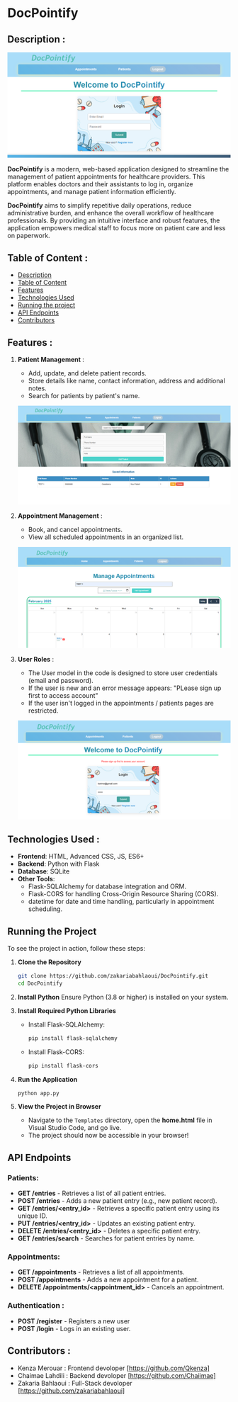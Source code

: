 # DocPointify

## Description :

![home](Readme%20img/image-1.png)

**DocPointify** is a modern, web-based application designed to streamline the management of patient appointments for healthcare providers. This platform enables doctors and their assistants to log in, organize appointments, and manage patient information efficiently.​

**DocPointify** aims to simplify repetitive daily operations, reduce administrative burden, and enhance the overall workflow of healthcare professionals. By providing an intuitive interface and robust features, the application empowers medical staff to focus more on patient care and less on paperwork.​

## Table of Content :

- [Description](#description-)
- [Table of Content](#table-of-content-)
- [Features](#features-)
- [Technologies Used](#technologies-used-)
- [Running the project](#running-the-project)
- [API Endpoints](#api-endpoints)
- [Contributors](#contributors-)


## Features :

1. **Patient Management** :
    - Add, update, and delete patient records.
    - Store details like name, contact information, address and additional notes.
    - Search for patients by patient's name. 

    ![Patients page](Readme%20img/image-2.png)
    
2. **Appointment Management** : 
   - Book, and cancel appointments.
   - View all scheduled appointments in an organized list.

   ![Appaointments page](Readme%20img/image-3.png)
   
3. **User Roles** : 
   - The User model in the code is designed to store user credentials (email and password).
   - If the user is new and an error message appears: "PLease sign up first to access account"
   - If the user isn't logged in the appointments / patients pages are restricted.
   
   ![user](Readme%20img/image-4.png)
    


## Technologies Used :

- **Frontend**: HTML, Advanced CSS, JS, ES6+
- **Backend**: Python with Flask
- **Database**: SQLite
- **Other Tools**: 
     - Flask-SQLAlchemy for database integration and ORM.
     - Flask-CORS for handling Cross-Origin Resource Sharing (CORS).
     - datetime for date and time handling, particularly in appointment scheduling.


## Running the Project

To see the project in action, follow these steps:

1. **Clone the Repository**
   ```bash
   git clone https://github.com/zakariabahlaoui/DocPointify.git
   cd DocPointify
   ```

2. **Install Python**
   Ensure Python (3.8 or higher) is installed on your system.

3. **Install Required Python Libraries**
   - Install Flask-SQLAlchemy:
     ```bash
     pip install flask-sqlalchemy
     ```
   - Install Flask-CORS:
     ```bash
     pip install flask-cors
     ```

4. **Run the Application**
   ```bash
   python app.py
   ```

5. **View the Project in Browser**
   - Navigate to the `Templates` directory, open the **home.html** file in Visual Studio Code, and go live.
   - The project should now be accessible in your browser!


## API Endpoints

### Patients:
- **GET /entries** - Retrieves a list of all patient entries.
- **POST /entries** - Adds a new patient entry (e.g., new patient record).
- **GET /entries/<entry_id>** - Retrieves a specific patient entry using its unique ID.
- **PUT /entries/<entry_id>** -  Updates an existing patient entry.
- **DELETE /entries/<entry_id>** - Deletes a specific patient entry.
- **GET /entries/search** - Searches for patient entries by name.

### Appointments:
- **GET /appointments** - Retrieves a list of all appointments.
- **POST /appointments** - Adds a new appointment for a patient.
- **DELETE /appointments/<appointment_id>** - Cancels an appointment.

### Authentication :
- **POST /register** - Registers a new user
- **POST /login** -  Logs in an existing user.

## Contributors :

- Kenza Merouar : Frontend devoloper  [https://github.com/Qkenza]
- Chaimae Lahdili  : Backend devoloper [https://github.com/Chaiimae]
- Zakaria Bahlaoui : Full-Stack devoloper [https://github.com/zakariabahlaoui]